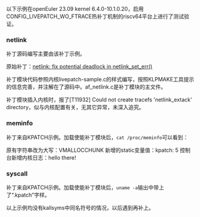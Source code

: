 以下示例在openEuler 23.09 kernel 6.4.0-10.1.0.20，启用CONFIG_LIVEPATCH_WO_FTRACE热补丁机制的riscv64平台上进行了测试验证。

### netlink

补丁源码编写主要由该补丁示例。

原始补丁：[netlink: fix potential deadlock in netlink_set_err()](https://git.kernel.org/pub/scm/linux/kernel/git/stable/linux.git/commit/?h=linux-6.4.y&id=1556ba034b95cfd4f75ea93c1a2679ae0444bba1)

补丁模块代码参照内核livepatch-sample.c的样式编写，按照KLPMAKE工具提示的信息完善，并注解在了源码中。af_netlink.c是补丁模块的主文件。

补丁模块插入内核时，报了[T11932] Could not create tracefs 'netlink_extack' directory，似与内核配置有关，无其它异常，未深入追究。

### meminfo

补丁来自KPATCH示例。加载使能补丁模块后，`cat /proc/meminfo`可以看到：

原有字符串改为大写：VMALLOCCHUNK
新增的static变量值：kpatch: 5
控制台新增内核日志：hello there!

### syscall

补丁来自KPATCH示例。加载使能补丁模块后，`uname -a`输出中带上了“.kpatch”字样。

以上示例均没有kallsyms中同名符号的情况，以后遇到再补上。

